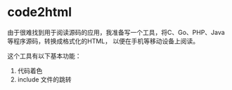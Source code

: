 code2html
=========

由于很难找到用于阅读源码的应用，我准备写一个工具，将C、Go、PHP、Java等程序源码，转换成格式化的HTML，
以便在手机等移动设备上阅读。

这个工具有以下基本功能：
1. 代码着色
2. include 文件的跳转
